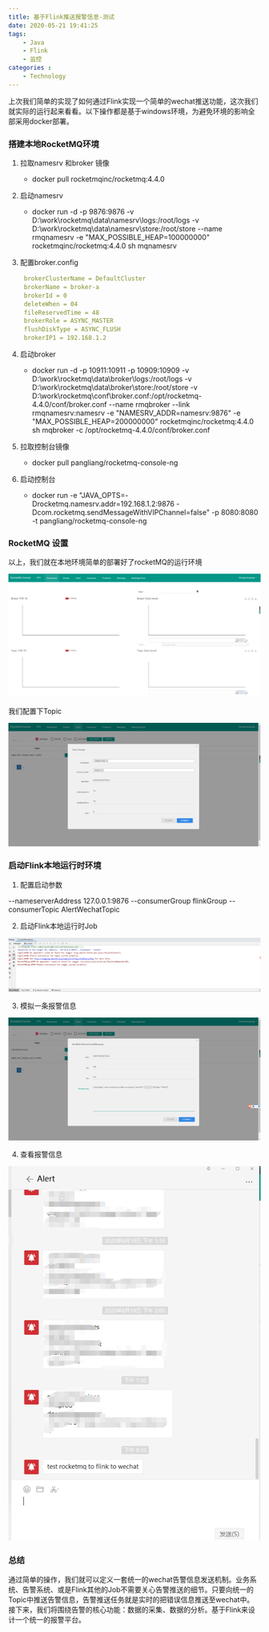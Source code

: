 ```yaml
---
title: 基于Flink推送报警信息-测试
date: 2020-05-21 19:41:25
tags: 
    - Java
    - Flink
    - 监控
categories :
    - Technology
---
```


上次我们简单的实现了如何通过Flink实现一个简单的wechat推送功能，这次我们就实际的运行起来看看。以下操作都是基于windows环境，为避免环境的影响全部采用docker部署。

### 搭建本地RocketMQ环境
1. 拉取namesrv 和broker 镜像
   - docker pull rocketmqinc/rocketmq:4.4.0

2. 启动namesrv
   - docker run -d -p 9876:9876 -v D:\work\rocketmq\data\namesrv\logs:/root/logs -v D:\work\rocketmq\data\namesrv\store:/root/store --name rmqnamesrv -e "MAX_POSSIBLE_HEAP=100000000" rocketmqinc/rocketmq:4.4.0 sh mqnamesrv

3. 配置broker.config
   ``` yml
    brokerClusterName = DefaultCluster
    brokerName = broker-a
    brokerId = 0
    deleteWhen = 04
    fileReservedTime = 48
    brokerRole = ASYNC_MASTER
    flushDiskType = ASYNC_FLUSH
    brokerIP1 = 192.168.1.2
   ```
  <!-- more -->
4. 启动broker
   - docker run -d -p 10911:10911 -p 10909:10909 -v  D:\work\rocketmq\data\broker\logs:/root/logs -v  D:\work\rocketmq\data\broker\store:/root/store -v  D:\work\rocketmq\conf\broker.conf:/opt/rocketmq-4.4.0/conf/broker.conf --name rmqbroker --link rmqnamesrv:namesrv -e "NAMESRV_ADDR=namesrv:9876" -e "MAX_POSSIBLE_HEAP=200000000" rocketmqinc/rocketmq:4.4.0 sh mqbroker -c /opt/rocketmq-4.4.0/conf/broker.conf

5. 拉取控制台镜像
   - docker pull pangliang/rocketmq-console-ng

6. 启动控制台
   - docker run -e "JAVA_OPTS=-Drocketmq.namesrv.addr=192.168.1.2:9876 -Dcom.rocketmq.sendMessageWithVIPChannel=false" -p 8080:8080 -t pangliang/rocketmq-console-ng

### RocketMQ 设置
以上，我们就在本地环境简单的部署好了rocketMQ的运行环境

![01](基于Flink推送报警信息-测试/rocketmq-dashboard.png)

我们配置下Topic

![02](基于Flink推送报警信息-测试/rocketmq-topic.png)

### 启动Flink本地运行时环境
1. 配置启动参数

--nameserverAddress 127.0.0.1:9876 --consumerGroup flinkGroup --consumerTopic AlertWechatTopic

2. 启动Flink本地运行时Job
   
![03](基于Flink推送报警信息-测试/flink-local.png)

3. 模拟一条报警信息

![04](基于Flink推送报警信息-测试/rocketmq-message.png)

4. 查看报警信息

![05](基于Flink推送报警信息-测试/wechat-message.png)


### 总结
通过简单的操作，我们就可以定义一套统一的wechat告警信息发送机制。业务系统、告警系统、或是Flink其他的Job不需要关心告警推送的细节。只要向统一的Topic中推送告警信息，告警推送任务就是实时的把错误信息推送至wechat中。
接下来，我们将围绕告警的核心功能：数据的采集、数据的分析。基于Flink来设计一个统一的报警平台。